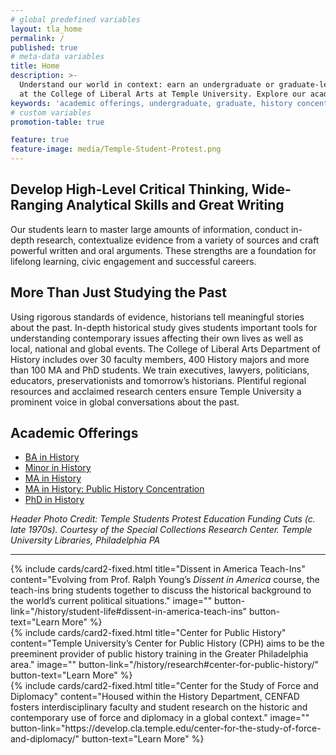 ```yaml
---
# global predefined variables
layout: tla_home
permalink: /
published: true
# meta-data variables
title: Home
description: >-
  Understand our world in context: earn an undergraduate or graduate-level degree in History
  at the College of Liberal Arts at Temple University. Explore our academic offerings and history concentration.
keywords: 'academic offerings, undergraduate, graduate, history concentration'
# custom variables
promotion-table: true

feature: true
feature-image: media/Temple-Student-Protest.png
---
```

## Develop High-Level Critical Thinking, Wide-Ranging Analytical Skills and Great Writing
Our students learn to master large amounts of information, conduct in-depth research, contextualize evidence from a variety of sources and craft powerful written and oral arguments. These strengths are a foundation for lifelong learning, civic engagement and successful careers.

## More Than Just Studying the Past
Using rigorous standards of evidence, historians tell meaningful stories about the past. In-depth historical study gives students important tools for understanding contemporary issues affecting their own lives as well as local, national and global events. The College of Liberal Arts Department of History includes over 30 faculty members, 400 History majors and more than 100 MA and PhD students. We train executives, lawyers, politicians, educators, preservationists and tomorrow’s historians. Plentiful regional resources and acclaimed research centers ensure Temple University a prominent voice in global conversations about the past.

## Academic Offerings
- [BA in History](https://www.temple.edu/academics/degree-programs/history-major-la-hist-ba)
- [Minor in History](http://bulletin.temple.edu/undergraduate/liberal-arts/history/minor-history/)
- [MA in History](https://www.temple.edu/academics/degree-programs/history-ma-la-hist-ma)
- [MA in History: Public History Concentration](https://sites.temple.edu/centerforpublichistory/graduate-program/)
- [PhD in History](https://www.temple.edu/academics/degree-programs/history-phd-la-hist-phd)

_Header Photo Credit: Temple Students Protest Education Funding Cuts (c. late 1970s). Courtesy of the Special Collections Research Center. Temple University Libraries, Philadelphia PA_

___

<div class="row row-wide">
  <div class="col m12 l4">{% include cards/card2-fixed.html
    title="Dissent in America Teach-Ins"
    content="Evolving from Prof. Ralph Young’s <i>Dissent in America</i> course, the teach-ins bring students together to discuss the historical background to the world’s current political situations."
    image=""
    button-link="/history/student-life#dissent-in-america-teach-ins"
    button-text="Learn More" %}
  </div>
  <div class="row row-wide">
    <div class="col m12 l4">{% include cards/card2-fixed.html
      title="Center for Public History"
      content="Temple University’s Center for Public History (CPH) aims to be the preeminent provider of public history training in the Greater Philadelphia area."
      image=""
      button-link="/history/research#center-for-public-history/"
      button-text="Learn More" %}
    </div>
    <div class="row row-wide">
      <div class="col m12 l4">{% include cards/card2-fixed.html
        title="Center for the Study of Force and Diplomacy"
        content="Housed within the History Department, CENFAD fosters interdisciplinary faculty and student research on the historic and contemporary use of force and diplomacy in a global context."
        image=""
        button-link="https://develop.cla.temple.edu/center-for-the-study-of-force-and-diplomacy/"
        button-text="Learn More" %}
      </div>
</div>
